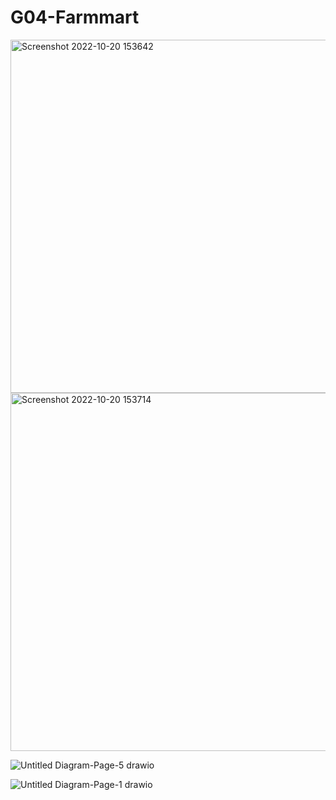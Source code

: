 # G04-Farmmart
 
<img width="565" alt="Screenshot 2022-10-20 153642" src="https://user-images.githubusercontent.com/89530388/196899547-940d9fab-7e1d-4459-9187-93e806b595f6.png">
<img width="573" alt="Screenshot 2022-10-20 153714" src="https://user-images.githubusercontent.com/89530388/196899559-95238871-42ba-4c71-8004-942661831c89.png">

 
![Untitled Diagram-Page-5 drawio](https://user-images.githubusercontent.com/89530388/196897628-61979baa-d1da-4eea-ae30-754a0380bb7a.png)

![Untitled Diagram-Page-1 drawio](https://user-images.githubusercontent.com/89530388/196896714-997ea268-b962-475e-8d2c-43e74f6e8a4a.png)

